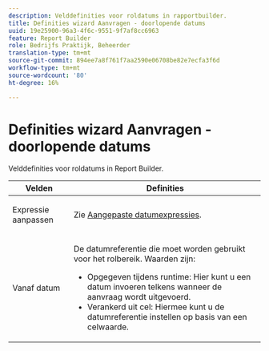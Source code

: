 ```yaml
---
description: Velddefinities voor roldatums in rapportbuilder.
title: Definities wizard Aanvragen - doorlopende datums
uuid: 19e25900-96a3-4f6c-9551-9f7af8cc6963
feature: Report Builder
role: Bedrijfs Praktijk, Beheerder
translation-type: tm+mt
source-git-commit: 894ee7a8f761f7aa2590e06708be82e7ecfa3f6d
workflow-type: tm+mt
source-wordcount: '80'
ht-degree: 16%

---
```



# Definities wizard Aanvragen - doorlopende datums

Velddefinities voor roldatums in Report Builder.

<table id="table_620F3BD3FD1B4C85A0319107EC03D54F"> 
 <thead> 
  <tr> 
   <th colname="col1" class="entry"> Velden </th> 
   <th colname="col2" class="entry"> Definities </th> 
  </tr> 
 </thead>
 <tbody> 
  <tr> 
   <td colname="col1"> <p>Expressie aanpassen </p> </td> 
   <td colname="col2"> <p>Zie <a href="/help/analyze/report-builder/data-requests/configuring-report-dates/c-customized-date-expressions/t-customized-date-expressions.md"   > Aangepaste datumexpressies</a>. </p> </td> 
  </tr> 
  <tr> 
   <td colname="col1"> <p> Vanaf datum </p> </td> 
   <td colname="col2"> <p>De datumreferentie die moet worden gebruikt voor het rolbereik. Waarden zijn: </p> 
    <ul id="ul_6B73B707B7CB4C7D88299A8337260800"> 
     <li id="li_48FD414FCF884F3AADB7CFBC90C7EF51"> Opgegeven tijdens runtime: Hier kunt u een datum invoeren telkens wanneer de aanvraag wordt uitgevoerd. </li> 
     <li id="li_B1AE95854C1B4228A39164373A1C5303"> Verankerd uit cel: Hiermee kunt u de datumreferentie instellen op basis van een celwaarde. </li> 
    </ul> </td> 
  </tr> 
 </tbody> 
</table>

